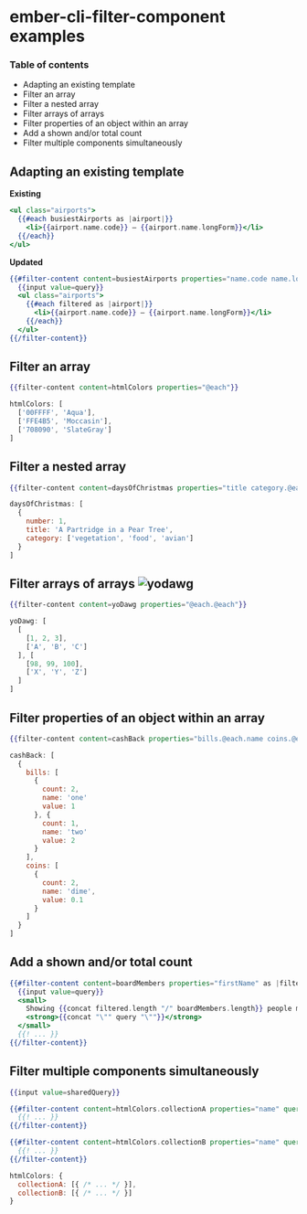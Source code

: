 # ember-cli-filter-component examples

### Table of contents

* Adapting an existing template
* Filter an array
* Filter a nested array
* Filter arrays of arrays
* Filter properties of an object within an array
* Add a shown and/or total count
* Filter multiple components simultaneously

## Adapting an existing template

**Existing**
```handlebars
<ul class="airports">
  {{#each busiestAirports as |airport|}}
    <li>{{airport.name.code}} – {{airport.name.longForm}}</li>
  {{/each}}
</ul>
```

**Updated**
```handlebars
{{#filter-content content=busiestAirports properties="name.code name.longForm" as |filtered query|}}
  {{input value=query}}
  <ul class="airports">
    {{#each filtered as |airport|}}
      <li>{{airport.name.code}} – {{airport.name.longForm}}</li>
    {{/each}}
  </ul>
{{/filter-content}}
```


## Filter an array

```handlebars
{{filter-content content=htmlColors properties="@each"}}
```

```javascript
htmlColors: [
  ['00FFFF', 'Aqua'],
  ['FFE4B5', 'Moccasin'],
  ['708090', 'SlateGray']
]
```


## Filter a nested array

```handlebars
{{filter-content content=daysOfChristmas properties="title category.@each"}}
```

```javascript
daysOfChristmas: [
  {
    number: 1,
    title: 'A Partridge in a Pear Tree',
    category: ['vegetation', 'food', 'avian']
  }
]
```


## Filter arrays of arrays ![yodawg](http://i.imgur.com/wkB6nwQ.png)

```handlebars
{{filter-content content=yoDawg properties="@each.@each"}}
```

```javascript
yoDawg: [
  [
    [1, 2, 3],
    ['A', 'B', 'C']
  ], [
    [98, 99, 100],
    ['X', 'Y', 'Z']
  ]
]
```


## Filter properties of an object within an array

```handlebars
{{filter-content content=cashBack properties="bills.@each.name coins.@each.name"}}
```

```javascript
cashBack: [
  {
    bills: [
      {
        count: 2,
        name: 'one'
        value: 1
      }, {
        count: 1,
        name: 'two'
        value: 2
      }
    ],
    coins: [
      {
        count: 2,
        name: 'dime',
        value: 0.1
      }
    ]
  }
]
```


## Add a shown and/or total count

```handlebars
{{#filter-content content=boardMembers properties="firstName" as |filtered query|}}
  {{input value=query}}
  <small>
    Showing {{concat filtered.length "/" boardMembers.length}} people matching:
    <strong>{{concat "\"" query "\""}}</strong>
  </small>
  {{! ... }}
{{/filter-content}}
```


## Filter multiple components simultaneously

```handlebars
{{input value=sharedQuery}}

{{#filter-content content=htmlColors.collectionA properties="name" query=sharedQuery as |filtered query|}}
  {{! ... }}
{{/filter-content}}

{{#filter-content content=htmlColors.collectionB properties="name" query=sharedQuery as |filtered query|}}
  {{! ... }}
{{/filter-content}}
```

```javascript
htmlColors: {
  collectionA: [{ /* ... */ }],
  collectionB: [{ /* ... */ }]
}
```
